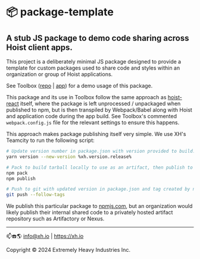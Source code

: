 # 📦 package-template
A stub JS package to demo code sharing across Hoist client apps.
----------------------------------------------------------------

This project is a deliberately minimal JS package designed to provide a template for custom packages
used to share code and styles within an organization or group of Hoist applications.

See Toolbox ([repo](https://github.com/xh/toolbox) |
[app](https://toolbox.xh.io/app/other/customPackage)) for a demo usage of this package.

This package and its use in Toolbox follow the same approach as
[hoist-react](https://github.com/xh/hoist-react) itself, where the package is left unprocessed /
unpackaged when published to npm, but is then transpiled by Webpack/Babel along with Hoist and
application code during the app build. See Toolbox's commented `webpack.config.js` file for the
relevant settings to ensure this happens.

This approach makes package publishing itself very simple. We use XH's Teamcity to run the following
script:

```bash
# Update version number in package.json with version provided to build.
yarn version --new-version %xh.version.release%

# Pack to build tarball locally to use as an artifact, then publish to npm.
npm pack
npm publish

# Push to git with updated version in package.json and tag created by npm publish.
git push --follow-tags
```

We publish this particular package to
[npmjs.com](https://www.npmjs.com/package/@xh/package-template), but an organization would likely
publish their internal shared code to a privately hosted artifact repository such as Artifactory or
Nexus.

------------------------------------------

📫☎️🌎 info@xh.io | <https://xh.io>

Copyright © 2024 Extremely Heavy Industries Inc.
